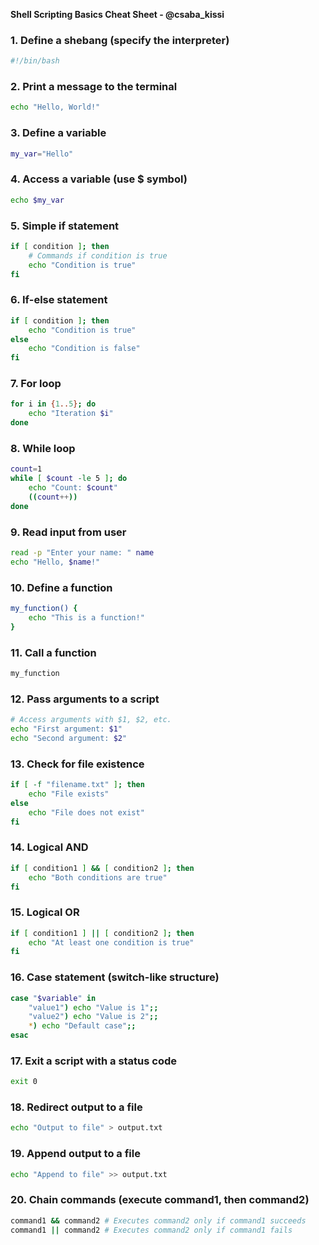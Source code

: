 **Shell Scripting Basics Cheat Sheet - @csaba_kissi**

### 1. Define a shebang (specify the interpreter)
```bash
#!/bin/bash
```

### 2. Print a message to the terminal
```bash
echo "Hello, World!"
```

### 3. Define a variable
```bash
my_var="Hello"
```

### 4. Access a variable (use $ symbol)
```bash
echo $my_var
```

### 5. Simple if statement
```bash
if [ condition ]; then
    # Commands if condition is true
    echo "Condition is true"
fi
```

### 6. If-else statement
```bash
if [ condition ]; then
    echo "Condition is true"
else
    echo "Condition is false"
fi
```

### 7. For loop
```bash
for i in {1..5}; do
    echo "Iteration $i"
done
```

### 8. While loop
```bash
count=1
while [ $count -le 5 ]; do
    echo "Count: $count"
    ((count++))
done
```

### 9. Read input from user
```bash
read -p "Enter your name: " name
echo "Hello, $name!"
```

### 10. Define a function
```bash
my_function() {
    echo "This is a function!"
}
```

### 11. Call a function
```bash
my_function
```

### 12. Pass arguments to a script
```bash
# Access arguments with $1, $2, etc.
echo "First argument: $1"
echo "Second argument: $2"
```

### 13. Check for file existence
```bash
if [ -f "filename.txt" ]; then
    echo "File exists"
else
    echo "File does not exist"
fi
```

### 14. Logical AND
```bash
if [ condition1 ] && [ condition2 ]; then
    echo "Both conditions are true"
fi
```

### 15. Logical OR
```bash
if [ condition1 ] || [ condition2 ]; then
    echo "At least one condition is true"
fi
```

### 16. Case statement (switch-like structure)
```bash
case "$variable" in
    "value1") echo "Value is 1";;
    "value2") echo "Value is 2";;
    *) echo "Default case";;
esac
```

### 17. Exit a script with a status code
```bash
exit 0
```

### 18. Redirect output to a file
```bash
echo "Output to file" > output.txt
```

### 19. Append output to a file
```bash
echo "Append to file" >> output.txt
```

### 20. Chain commands (execute command1, then command2)
```bash
command1 && command2 # Executes command2 only if command1 succeeds
command1 || command2 # Executes command2 only if command1 fails
``` 